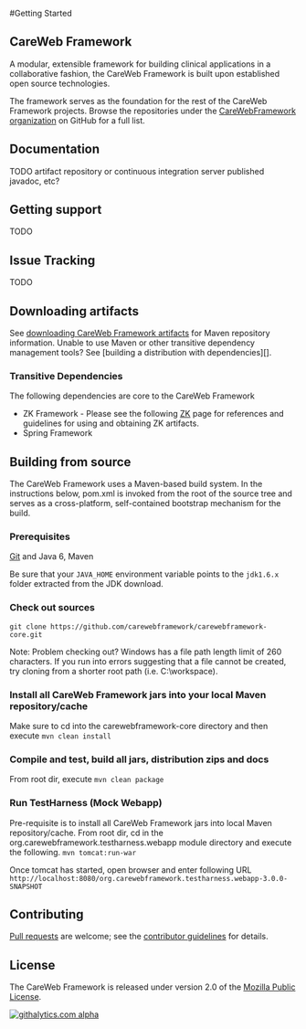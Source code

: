 #Getting Started

## CareWeb Framework
A modular, extensible framework for building clinical applications in a collaborative fashion, the CareWeb Framework is
built upon established open source technologies.

The framework serves as the foundation for the rest of the CareWeb Framework projects. Browse the
repositories under the [CareWebFramework organization][] on GitHub for a full list.

## Documentation
TODO artifact repository or continuous integration server published javadoc, etc?

## Getting support
TODO

## Issue Tracking
TODO

## Downloading artifacts
See [downloading CareWeb Framework artifacts][] for Maven repository information. Unable to
use Maven or other transitive dependency management tools? See [building a
distribution with dependencies][].
### Transitive Dependencies
The following dependencies are core to the CareWeb Framework
* ZK Framework - Please see the following [ZK][] page for references and guidelines for using and obtaining ZK artifacts.
* Spring Framework

## Building from source
The CareWeb Framework uses a Maven-based build system. In the instructions
below, pom.xml is invoked from the root of the source tree and serves as
a cross-platform, self-contained bootstrap mechanism for the build.

### Prerequisites

[Git][] and Java 6, Maven

Be sure that your `JAVA_HOME` environment variable points to the `jdk1.6.x` folder
extracted from the JDK download.

### Check out sources

`git clone https://github.com/carewebframework/carewebframework-core.git`

Note: Problem checking out?  Windows has a file path length limit of 260 characters.  If you run into errors suggesting that a file cannot be created, try cloning from a shorter root path (i.e. C:\workspace).

### Install all CareWeb Framework jars into your local Maven repository/cache
Make sure to cd into the carewebframework-core directory and then execute
`mvn clean install`

### Compile and test, build all jars, distribution zips and docs
From root dir, execute
`mvn clean package`

### Run TestHarness (Mock Webapp)
Pre-requisite is to install all CareWeb Framework jars into local Maven repository/cache.
From root dir, cd in the org.carewebframework.testharness.webapp module directory and execute the following.
`mvn tomcat:run-war`

Once tomcat has started, open browser and enter following URL
`http://localhost:8080/org.carewebframework.testharness.webapp-3.0.0-SNAPSHOT`

## Contributing
[Pull requests][] are welcome; see the [contributor guidelines][] for details.

## License
The CareWeb Framework is released under version 2.0 of the [Mozilla Public License][].

[CareWebFramework organization]: https://github.com/carewebframework
[downloading CareWeb Framework artifacts]: https://github.com/carewebframework/carewebframework-core/wiki/Downloading-CWF-artifacts
[Javadoc]: #
[Git]: http://help.github.com/set-up-git-redirect
[Pull requests]: http://help.github.com/send-pull-requests
[contributor guidelines]: #
[ZK]: #
[Mozilla Public License]: https://github.com/carewebframework/carewebframework-core/blob/master/LICENSE.md
[![githalytics.com alpha](https://cruel-carlota.pagodabox.com/089df57f5244ce596d7d069013f85bdf "githalytics.com")](http://githalytics.com/carewebframework/carewebframework-core)
